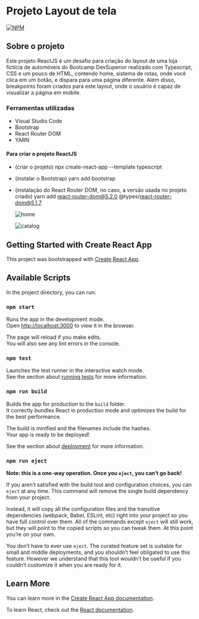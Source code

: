 # Projeto Layout de tela

[![NPM](https://img.shields.io/npm/l/react)](https://github.com/AntonioWSousa/layout-desafio-bds/blob/main/LICENSE) 

## Sobre o projeto

Este projeto ReactJS é um desafio para criação do layout de uma loja fictícia de automóveis do Bootcamp DevSuperior realizado com Typescript, CSS e um pouco de HTML, contendo home, sistema de rotas, onde você clica em um botão, e dispara para uma página diferente. Além disso, breakpoints foram criados para este layout, onde o usuário é capaz de visualizar a página em mobile.


### Ferramentas utilizadas
- Visual Studio Code
- Bootstrap
- React Router DOM
- YARN

#### Para criar o projeto ReactJS
- (criar o projeto) npx create-react-app <nome-do-projeto> --template typescript
- (instalar o Bootstrap) yarn add bootstrap
- (instalação do React Router DOM, no caso, a versão usada no projeto criado) yarn add react-router-dom@5.2.0 @types/react-router-dom@5.1.7
  
  
  
  ![home](https://user-images.githubusercontent.com/52077283/155861109-d6a61e69-00cb-4ac9-97bb-6c7050a383ae.PNG)
  
  
  ![catalog](https://user-images.githubusercontent.com/52077283/155861173-8a02b1ec-d741-4d0f-b4e7-a1599cc86eeb.PNG)









## Getting Started with Create React App

This project was bootstrapped with [Create React App](https://github.com/facebook/create-react-app).

## Available Scripts

In the project directory, you can run:

### `npm start`

Runs the app in the development mode.\
Open [http://localhost:3000](http://localhost:3000) to view it in the browser.

The page will reload if you make edits.\
You will also see any lint errors in the console.

### `npm test`

Launches the test runner in the interactive watch mode.\
See the section about [running tests](https://facebook.github.io/create-react-app/docs/running-tests) for more information.

### `npm run build`

Builds the app for production to the `build` folder.\
It correctly bundles React in production mode and optimizes the build for the best performance.

The build is minified and the filenames include the hashes.\
Your app is ready to be deployed!

See the section about [deployment](https://facebook.github.io/create-react-app/docs/deployment) for more information.

### `npm run eject`

**Note: this is a one-way operation. Once you `eject`, you can’t go back!**

If you aren’t satisfied with the build tool and configuration choices, you can `eject` at any time. This command will remove the single build dependency from your project.

Instead, it will copy all the configuration files and the transitive dependencies (webpack, Babel, ESLint, etc) right into your project so you have full control over them. All of the commands except `eject` will still work, but they will point to the copied scripts so you can tweak them. At this point you’re on your own.

You don’t have to ever use `eject`. The curated feature set is suitable for small and middle deployments, and you shouldn’t feel obligated to use this feature. However we understand that this tool wouldn’t be useful if you couldn’t customize it when you are ready for it.

## Learn More

You can learn more in the [Create React App documentation](https://facebook.github.io/create-react-app/docs/getting-started).

To learn React, check out the [React documentation](https://reactjs.org/).
